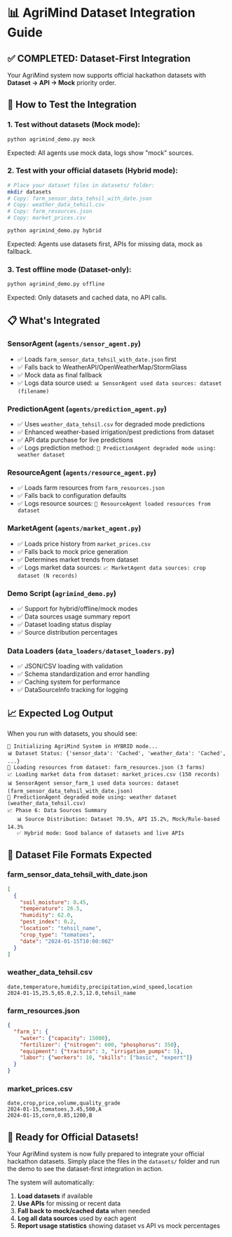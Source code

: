 # 📊 AgriMind Dataset Integration Guide

## ✅ **COMPLETED: Dataset-First Integration**

Your AgriMind system now supports official hackathon datasets with **Dataset → API → Mock** priority order.

## 🚀 **How to Test the Integration**

### 1. **Test without datasets (Mock mode):**
```bash
python agrimind_demo.py mock
```
Expected: All agents use mock data, logs show "mock" sources.

### 2. **Test with your official datasets (Hybrid mode):**
```bash
# Place your dataset files in datasets/ folder:
mkdir datasets
# Copy: farm_sensor_data_tehsil_with_date.json
# Copy: weather_data_tehsil.csv  
# Copy: farm_resources.json
# Copy: market_prices.csv

python agrimind_demo.py hybrid
```
Expected: Agents use datasets first, APIs for missing data, mock as fallback.

### 3. **Test offline mode (Dataset-only):**
```bash
python agrimind_demo.py offline
```
Expected: Only datasets and cached data, no API calls.

## 📋 **What's Integrated**

### **SensorAgent** (`agents/sensor_agent.py`)
- ✅ Loads `farm_sensor_data_tehsil_with_date.json` first
- ✅ Falls back to WeatherAPI/OpenWeatherMap/StormGlass
- ✅ Mock data as final fallback
- ✅ Logs data source used: `📊 SensorAgent used data sources: dataset (filename)`

### **PredictionAgent** (`agents/prediction_agent.py`)
- ✅ Uses `weather_data_tehsil.csv` for degraded mode predictions
- ✅ Enhanced weather-based irrigation/pest predictions from dataset
- ✅ API data purchase for live predictions
- ✅ Logs prediction method: `🔮 PredictionAgent degraded mode using: weather dataset`

### **ResourceAgent** (`agents/resource_agent.py`)
- ✅ Loads farm resources from `farm_resources.json` 
- ✅ Falls back to configuration defaults
- ✅ Logs resource sources: `💾 ResourceAgent loaded resources from dataset`

### **MarketAgent** (`agents/market_agent.py`)
- ✅ Loads price history from `market_prices.csv`
- ✅ Falls back to mock price generation
- ✅ Determines market trends from dataset
- ✅ Logs market data sources: `📈 MarketAgent data sources: crop dataset (N records)`

### **Demo Script** (`agrimind_demo.py`)
- ✅ Support for hybrid/offline/mock modes
- ✅ Data sources usage summary report
- ✅ Dataset loading status display
- ✅ Source distribution percentages

### **Data Loaders** (`data_loaders/dataset_loaders.py`)
- ✅ JSON/CSV loading with validation
- ✅ Schema standardization and error handling
- ✅ Caching system for performance
- ✅ DataSourceInfo tracking for logging

## 📈 **Expected Log Output**

When you run with datasets, you should see:
```
🚀 Initializing AgriMind System in HYBRID mode...
📊 Dataset Status: {'sensor_data': 'Cached', 'weather_data': 'Cached', ...}
💾 Loading resources from dataset: farm_resources.json (3 farms)
📈 Loading market data from dataset: market_prices.csv (150 records)
📊 SensorAgent sensor_farm_1 used data sources: dataset (farm_sensor_data_tehsil_with_date.json)
🔮 PredictionAgent degraded mode using: weather dataset (weather_data_tehsil.csv)
📈 Phase 6: Data Sources Summary
   📊 Source Distribution: Dataset 70.5%, API 15.2%, Mock/Rule-based 14.3%
   ✅ Hybrid mode: Good balance of datasets and live APIs
```

## 🔧 **Dataset File Formats Expected**

### **farm_sensor_data_tehsil_with_date.json**
```json
[
  {
    "soil_moisture": 0.45,
    "temperature": 26.5,
    "humidity": 62.0,
    "pest_index": 0.2,
    "location": "tehsil_name",
    "crop_type": "tomatoes",
    "date": "2024-01-15T10:00:00Z"
  }
]
```

### **weather_data_tehsil.csv**
```csv
date,temperature,humidity,precipitation,wind_speed,location
2024-01-15,25.5,65.0,2.5,12.0,tehsil_name
```

### **farm_resources.json**
```json
{
  "farm_1": {
    "water": {"capacity": 15000},
    "fertilizer": {"nitrogen": 600, "phosphorus": 350},
    "equipment": {"tractors": 3, "irrigation_pumps": 5},
    "labor": {"workers": 10, "skills": ["basic", "expert"]}
  }
}
```

### **market_prices.csv**
```csv
date,crop,price,volume,quality_grade
2024-01-15,tomatoes,3.45,500,A
2024-01-15,corn,0.85,1200,B
```

## 🎯 **Ready for Official Datasets!**

Your AgriMind system is now fully prepared to integrate your official hackathon datasets. Simply place the files in the `datasets/` folder and run the demo to see the dataset-first integration in action.

The system will automatically:
1. **Load datasets** if available
2. **Use APIs** for missing or recent data  
3. **Fall back to mock/cached data** when needed
4. **Log all data sources** used by each agent
5. **Report usage statistics** showing dataset vs API vs mock percentages